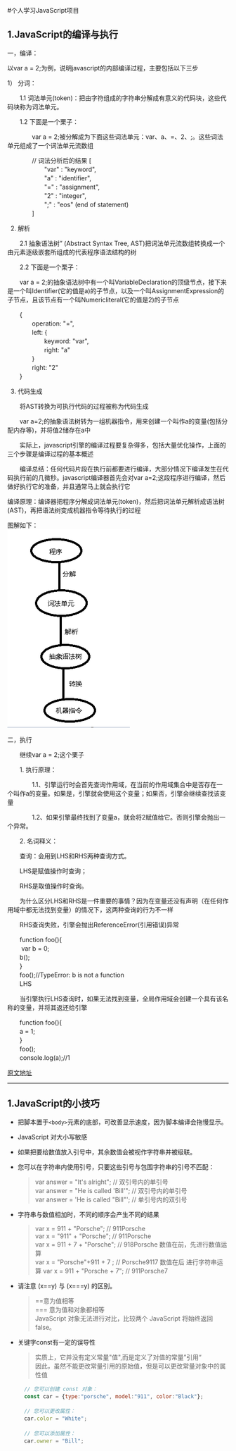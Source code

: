 #个人学习JavaScript项目
## 1.JavaScript的编译与执行
一，编译：

以var a = 2;为例，说明javascript的内部编译过程，主要包括以下三步

1） 分词：

　　1.1  词法单元(token)：把由字符组成的字符串分解成有意义的代码块，这些代码块称为词法单元。

　　1.2  下面是一个栗子：

　　　　var a = 2;被分解成为下面这些词法单元：var、a、=、2、;。这些词法单元组成了一个词法单元流数组

　　　　// 词法分析后的结果
       [  
　　　　　　"var" : "keyword",  
　　　　　　"a" : "identifier",  
　　　　　　"=" : "assignment",  
　　　　　　"2" : "integer",  
　　　　　　";" : "eos" (end of statement)   
　　　　]

2)  解析

　　2.1 抽象语法树” (Abstract Syntax Tree, AST)把词法单元流数组转换成一个由元素逐级嵌套所组成的代表程序语法结构的树

　　2.2 下面是一个栗子：

　　var a = 2;的抽象语法树中有一个叫VariableDeclaration的顶级节点，接下来是一个叫Identifier(它的值是a)的子节点，以及一个叫AssignmentExpression的子节点，且该节点有一个叫Numericliteral(它的值是2)的子节点

　　{  
　　　　operation: "=",  
　　　　left: {  
　　　　　　keyword: "var",  
　　　　　　right: "a"  
　　　　}  
　　　　right: "2"  
　　}

3) 代码生成

　　将AST转换为可执行代码的过程被称为代码生成

　　var a=2;的抽象语法树转为一组机器指令，用来创建一个叫作a的变量(包括分配内存等)，并将值2储存在a中

　　实际上，javascript引擎的编译过程要复杂得多，包括大量优化操作，上面的三个步骤是编译过程的基本概述

　　编译总结：任何代码片段在执行前都要进行编译，大部分情况下编译发生在代码执行前的几微秒。javascript编译器首先会对var a=2;这段程序进行编译，然后做好执行它的准备，并且通常马上就会执行它

编译原理：编译器把程序分解成词法单元(token)，然后把词法单元解析成语法树(AST)，再把语法树变成机器指令等待执行的过程

图解如下：  
![alt 图解](https://github.com/Voryla/LearnJavaScript/blob/master/images/JavaScript%E7%BC%96%E8%AF%91%E5%9B%BE.png)
 

二，执行

　　继续var a = 2;这个栗子

　　1. 执行原理：

　　　　1.1、引擎运行时会首先查询作用域，在当前的作用域集合中是否存在一个叫作a的变量。如果是，引擎就会使用这个变量；如果否，引擎会继续查找该变量

　　　　1.2、如果引擎最终找到了变量a，就会将2赋值给它。否则引擎会抛出一个异常。

　　2. 名词释义：

　　查询：会用到LHS和RHS两种查询方式。

　　LHS是赋值操作时查询；

　　RHS是取值操作时查询。

　　为什么区分LHS和RHS是一件重要的事情？因为在变量还没有声明（在任何作用域中都无法找到变量）的情况下，这两种查询的行为不一样

　　RHS查询失败，引擎会抛出ReferenceError(引用错误)异常

　　function foo(){  
   　　 var b = 0;  
    　　b();  
　　}  
　　foo();//TypeError: b is not a function  
　　LHS  

　　当引擎执行LHS查询时，如果无法找到变量，全局作用域会创建一个具有该名称的变量，并将其返还给引擎

　　function foo(){   
    　　a = 1;      
　　}  
　　foo();  
　　console.log(a);//1  

[原文地址](https://www.cnblogs.com/hyns/p/12383601.html)
****
## 1.JavaScript的小技巧
* 把脚本置于`<body>`元素的底部，可改善显示速度，因为脚本编译会拖慢显示。
* JavaScript 对大小写敏感  
* 如果把要给数值放入引号中，其余数值会被视作字符串并被级联。
* 您可以在字符串内使用引号，只要这些引号与包围字符串的引号不匹配：  
    > var answer = "It's alright";             // 双引号内的单引号  
    > var answer = "He is called 'Bill'";    // 双引号内的单引号  
    > var answer = 'He is called "Bill"';    // 单引号内的双引号     
* 字符串与数值相加时，不同的顺序会产生不同的结果
    > var x = 911 + "Porsche";      // 911Porsche  
    > var x = "911" + "Porsche";    // 911Porsche  
    > var x = 911 + 7 + "Porsche";  // 918Porsche  数值在前，先进行数值运算  
    > var x = "Porsche"+911 + 7 ;   // Porsche9117 数值在后 进行字符串运算
    > var x = 911  + "Porsche + 7"; // 911Porsche7      
* 请注意 (x==y) 与 (x===y) 的区别。
   > ==意为值相等  
   > === 意为值和对象都相等   
   > JavaScript 对象无法进行对比，比较两个 JavaScript 将始终返回 false。 
   
* 关键字const有一定的误导性
    > 实质上，它并没有定义常量"值",而是定义了对值的常量”引用“  
    > 因此，虽然不能更改常量引用的原始值，但是可以更改常量对象中的属性值
    
    ````javascript
      // 您可以创建 const 对象：
      const car = {type:"porsche", model:"911", color:"Black"};
      
      // 您可以更改属性：
      car.color = "White";
      
      // 您可以添加属性：
      car.owner = "Bill";
  